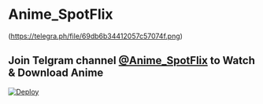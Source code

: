 # Anime_SpotFlix
(https://telegra.ph/file/69db6b34412057c57074f.png)
  
## Join Telgram channel [@Anime_SpotFlix](https://t.me/anime_spotflix) to Watch & Download Anime

[![Deploy](https://telegra.ph/file/69db6b34412057c57074f.png)](https://t.me/Anime_Spotflix)
